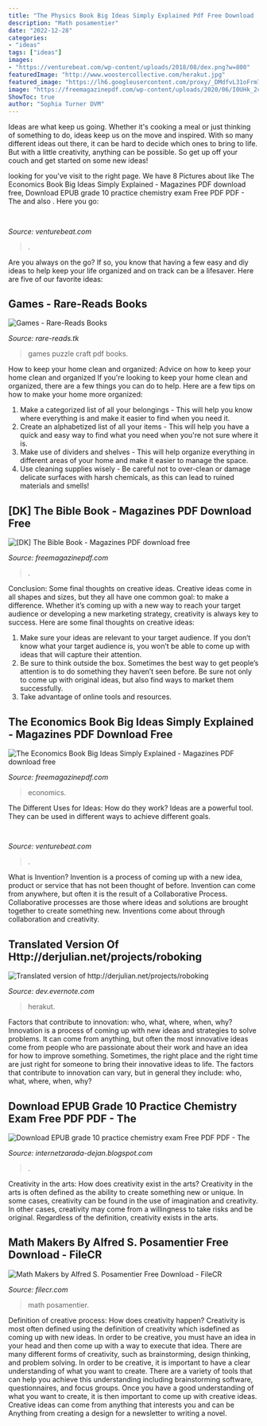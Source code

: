 ```yaml
---
title: "The Physics Book Big Ideas Simply Explained Pdf Free Download : Games Puzzle Craft Pdf Books"
description: "Math posamentier"
date: "2022-12-28"
categories:
- "ideas"
tags: ["ideas"]
images:
- "https://venturebeat.com/wp-content/uploads/2018/08/dex.png?w=800"
featuredImage: "http://www.woostercollective.com/herakut.jpg"
featured_image: "https://lh6.googleusercontent.com/proxy/_DMdfvL31oFrm7Fk9RMzXATU4LGEaNRhRPx86DiMT6qVS8S52O1nBwJi_Y_C3nSr8QXB7eQQCWIZc8729Hkpn1LveV3TFzT363sblgo0DN3gnx4nVoQ=w1200-h630-p-k-no-nu"
image: "https://freemagazinepdf.com/wp-content/uploads/2020/06/I0UHk_2ciYw.jpg"
ShowToc: true
author: "Sophia Turner DVM"
---
```



Ideas are what keep us going. Whether it's cooking a meal or just thinking of something to do, ideas keep us on the move and inspired. With so many different ideas out there, it can be hard to decide which ones to bring to life. But with a little creativity, anything can be possible. So get up off your couch and get started on some new ideas!

	

		
looking for  you've visit to the right page. We have 8 Pictures about  like The Economics Book Big Ideas Simply Explained - Magazines PDF download free, Download EPUB grade 10 practice chemistry exam Free PDF PDF - The and also . Here you go:
		
    
## 

<img loading=lazy src="https://venturebeat.com/wp-content/uploads/2019/06/shopify-3d-models.jpg" onerror="this.onerror=null;this.src='https://tse4.mm.bing.net/th?id=OIP.TT16MF0Uq6X0jOCyCSpPPwHaEo&amp;pid=15.1';" alt="">

_Source: venturebeat.com_

>. 

	

Are you always on the go? If so, you know that having a few easy and diy ideas to help keep your life organized and on track can be a lifesaver. Here are five of our favorite ideas: 

    
## Games - Rare-Reads Books

<img loading=lazy src="https://images-na.ssl-images-amazon.com/images/I/412YQW8W8XL._SX290_BO1,204,203,200_.jpg" onerror="this.onerror=null;this.src='https://tse1.mm.bing.net/th?id=OIP.CiIC3Wa4KTxU5_CXOtJq6QAAAA&amp;pid=15.1';" alt="Games - Rare-Reads Books">

_Source: rare-reads.tk_

>games puzzle craft pdf books. 

	

How to keep your home clean and organized: Advice on how to keep your home clean and organized
If you're looking to keep your home clean and organized, there are a few things you can do to help. Here are a few tips on how to make your home more organized: 
1. Make a categorized list of all your belongings - This will help you know where everything is and make it easier to find when you need it. 
2. Create an alphabetized list of all your items - This will help you have a quick and easy way to find what you need when you're not sure where it is. 
3. Make use of dividers and shelves - This will help organize everything in different areas of your home and make it easier to manage the space. 
4. Use cleaning supplies wisely - Be careful not to over-clean or damage delicate surfaces with harsh chemicals, as this can lead to ruined materials and smells!

    
## [DK] The Bible Book - Magazines PDF Download Free

<img loading=lazy src="https://freemagazinepdf.com/wp-content/uploads/2020/06/cfbbaxk1x8U.jpg" onerror="this.onerror=null;this.src='https://tse2.mm.bing.net/th?id=OIP._u-q0aORAKMjt6wIFdSDxQHaKX&amp;pid=15.1';" alt="[DK] The Bible Book - Magazines PDF download free">

_Source: freemagazinepdf.com_

>. 

	

Conclusion: Some final thoughts on creative ideas.
Creative ideas come in all shapes and sizes, but they all have one common goal: to make a difference. Whether it’s coming up with a new way to reach your target audience or developing a new marketing strategy, creativity is always key to success. Here are some final thoughts on creative ideas: 
1. Make sure your ideas are relevant to your target audience. If you don’t know what your target audience is, you won’t be able to come up with ideas that will capture their attention. 
2. Be sure to think outside the box. Sometimes the best way to get people’s attention is to do something they haven’t seen before. Be sure not only to come up with original ideas, but also find ways to market them successfully. 
3. Take advantage of online tools and resources.

    
## The Economics Book Big Ideas Simply Explained - Magazines PDF Download Free

<img loading=lazy src="https://freemagazinepdf.com/wp-content/uploads/2020/06/I0UHk_2ciYw.jpg" onerror="this.onerror=null;this.src='https://tse2.mm.bing.net/th?id=OIP.0g8iuSrJqaP0dT5kfCVlJgHaKb&amp;pid=15.1';" alt="The Economics Book Big Ideas Simply Explained - Magazines PDF download free">

_Source: freemagazinepdf.com_

>economics. 

	

The Different Uses for Ideas: How do they work?
Ideas are a powerful tool. They can be used in different ways to achieve different goals.

    
## 

<img loading=lazy src="https://venturebeat.com/wp-content/uploads/2018/08/dex.png?w=800" onerror="this.onerror=null;this.src='https://tse1.mm.bing.net/th?id=OIP.Uq3ZXNU3ZFPO0gOvFsaKEQHaEH&amp;pid=15.1';" alt="">

_Source: venturebeat.com_

>. 

	

What is Invention?
Invention is a process of coming up with a new idea, product or service that has not been thought of before. Invention can come from anywhere, but often it is the result of a Collaborative Process. Collaborative processes are those where ideas and solutions are brought together to create something new. Inventions come about through collaboration and creativity.

    
## Translated Version Of Http://derjulian.net/projects/roboking

<img loading=lazy src="http://www.woostercollective.com/herakut.jpg" onerror="this.onerror=null;this.src='https://tse2.mm.bing.net/th?id=OIP.I9R5s1GqDFKyS8kHB-d-jwHaH_&amp;pid=15.1';" alt="Translated version of http://derjulian.net/projects/roboking">

_Source: dev.evernote.com_

>herakut. 

	

Factors that contribute to innovation: who, what, where, when, why?
Innovation is a process of coming up with new ideas and strategies to solve problems. It can come from anything, but often the most innovative ideas come from people who are passionate about their work and have an idea for how to improve something. Sometimes, the right place and the right time are just right for someone to bring their innovative ideas to life. The factors that contribute to innovation can vary, but in general they include: who, what, where, when, why?

    
## Download EPUB Grade 10 Practice Chemistry Exam Free PDF PDF - The

<img loading=lazy src="https://lh6.googleusercontent.com/proxy/_DMdfvL31oFrm7Fk9RMzXATU4LGEaNRhRPx86DiMT6qVS8S52O1nBwJi_Y_C3nSr8QXB7eQQCWIZc8729Hkpn1LveV3TFzT363sblgo0DN3gnx4nVoQ=w1200-h630-p-k-no-nu" onerror="this.onerror=null;this.src='https://tse3.mm.bing.net/th?id=OIP.wU2s7SatHLbrAdVB1oQEswAAAA&amp;pid=15.1';" alt="Download EPUB grade 10 practice chemistry exam Free PDF PDF - The">

_Source: internetzarada-dejan.blogspot.com_

>. 

	

Creativity in the arts: How does creativity exist in the arts?
Creativity in the arts is often defined as the ability to create something new or unique. In some cases, creativity can be found in the use of imagination and creativity. In other cases, creativity may come from a willingness to take risks and be original. Regardless of the definition, creativity exists in the arts.

    
## Math Makers By Alfred S. Posamentier Free Download - FileCR

<img loading=lazy src="https://i0.wp.com/filecr.com/wp-content/uploads/2020/02/Math-Makers-Free-download.jpg?fit=836%2C484&amp;ssl=1" onerror="this.onerror=null;this.src='https://tse4.mm.bing.net/th?id=OIP.svpIHNIdc6OK43j2KKvHtwHaES&amp;pid=15.1';" alt="Math Makers by Alfred S. Posamentier Free Download - FileCR">

_Source: filecr.com_

>math posamentier. 

	

Definition of creative process: How does creativity happen?
Creativity is most often defined using the definition of creativity which isdefined as coming up with new ideas. In order to be creative, you must have an idea in your head and then come up with a way to execute that idea. There are many different forms of creativity, such as brainstorming, design thinking, and problem solving.
In order to be creative, it is important to have a clear understanding of what you want to create. There are a variety of tools that can help you achieve this understanding including brainstorming software, questionnaires, and focus groups. Once you have a good understanding of what you want to create, it is then important to come up with creative ideas. Creative ideas can come from anything that interests you and can be Anything from creating a design for a newsletter to writing a novel.

